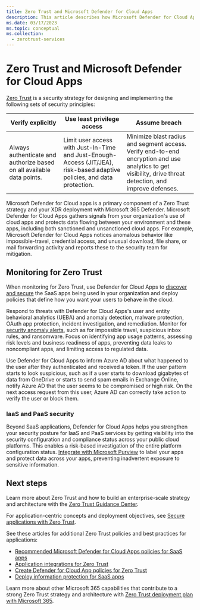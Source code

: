 ```yaml
---
title: Zero Trust and Microsoft Defender for Cloud Apps
description: This article describes how Microsoft Defender for Cloud Apps fits into an overall Zero Trust security strategy when deployed with Microsoft 365 Defender.
ms.date: 03/17/2023
ms.topic: conceptual
ms.collection:
  - zerotrust-services
---
```


# Zero Trust and Microsoft Defender for Cloud Apps

[Zero Trust](/security/zero-trust/zero-trust-overview) is a security strategy for designing and implementing the following sets of security principles:

|Verify explicitly  |Use least privilege access  |Assume breach  |
|---------|---------|---------|
|Always authenticate and authorize based on all available data points.     | Limit user access with Just-In-Time and Just-Enough-Access (JIT/JEA), risk-based adaptive policies, and data protection.        | Minimize blast radius and segment access. Verify end-to-end encryption and use analytics to get visibility, drive threat detection, and improve defenses.        |

Microsoft Defender for Cloud apps is a primary component of a Zero Trust strategy and your XDR deployment with Microsoft 365 Defender. Microsoft Defender for Cloud Apps gathers signals from your organization's use of cloud apps and protects data flowing between your environment and these apps, including both sanctioned and unsanctioned cloud apps. For example, Microsoft Defender for Cloud Apps notices anomalous behavior like impossible-travel, credential access, and unusual download, file share, or mail forwarding activity and reports these to the security team for mitigation.

## Monitoring for Zero Trust

When monitoring for Zero Trust, use Defender for Cloud Apps to [discover and secure](best-practices.md#discover-and-assess-cloud-apps) the SaaS apps being used in your organization and deploy policies that define how you want your users to behave in the cloud. 

Respond to threats with Defender for Cloud Apps's user and entity behavioral analytics (UEBA) and anomaly detection, malware protection, OAuth app protection, incident investigation, and remediation. Monitor for [security anomaly alerts](./investigate-anomaly-alerts.md), such as for impossible travel, suspicious inbox rules, and ransomware. Focus on identifying app usage patterns, assessing risk levels and business readiness of apps, preventing data leaks to noncompliant apps, and limiting access to regulated data.

Use Defender for Cloud Apps to inform Azure AD about what happened to the user after they authenticated and received a token. If the user pattern starts to look suspicious, such as if a user starts to download gigabytes of data from OneDrive or starts to send spam emails in Exchange Online, notify Azure AD that the user seems to be compromised or high risk. On the next access request from this user, Azure AD can correctly take action to verify the user or block them.

### IaaS and PaaS security

Beyond SaaS applications, Defender for Cloud Apps helps you strengthen your security posture for IaaS and PaaS services by getting visibility into the security configuration and compliance status across your public cloud platforms. This enables a risk-based investigation of the entire platform configuration status. [Integrate with Microsoft Purview](azip-integration.md#how-to-integrate-microsoft-purview-information-protection-with-defender-for-cloud-apps) to label your apps and protect data across your apps, preventing inadvertent exposure to sensitive information. 


## Next steps

Learn more about Zero Trust and how to build an enterprise-scale strategy and architecture with the [Zero Trust Guidance Center](/security/zero-trust).

For application-centric concepts and deployment objectives, see [Secure applications with Zero Trust](/security/zero-trust/deploy/applications).

See these articles for additional Zero Trust policies and best practices for applications:

- [Recommended Microsoft Defender for Cloud Apps policies for SaaS apps](/microsoft-365/security/office-365-security/mcas-saas-access-policies)
- [Application integrations for Zero Trust](/security/zero-trust/integrate/applications)
- [Create Defender for Cloud App policies for Zero Trust](/security/zero-trust/create-policies)
- [Deploy information protection for SaaS apps](/security/zero-trust/deploy-information-protection-saas)

Learn more about other Microsoft 365 capabilities that contribute to a strong Zero Trust strategy and architecture with [Zero Trust deployment plan with Microsoft 365](/microsoft-365/security/microsoft-365-zero-trust).
